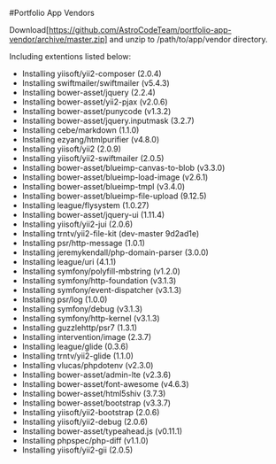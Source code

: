 #Portfolio App Vendors

Download[https://github.com/AstroCodeTeam/portfolio-app-vendor/archive/master.zip] and unzip to /path/to/app/vendor directory.

Including extentions listed below:

  - Installing yiisoft/yii2-composer (2.0.4)
  - Installing swiftmailer/swiftmailer (v5.4.3)
  - Installing bower-asset/jquery (2.2.4)
  - Installing bower-asset/yii2-pjax (v2.0.6)
  - Installing bower-asset/punycode (v1.3.2)
  - Installing bower-asset/jquery.inputmask (3.2.7)
  - Installing cebe/markdown (1.1.0)
  - Installing ezyang/htmlpurifier (v4.8.0)
  - Installing yiisoft/yii2 (2.0.9)
  - Installing yiisoft/yii2-swiftmailer (2.0.5)
  - Installing bower-asset/blueimp-canvas-to-blob (v3.3.0)
  - Installing bower-asset/blueimp-load-image (v2.6.1)
  - Installing bower-asset/blueimp-tmpl (v3.4.0)
  - Installing bower-asset/blueimp-file-upload (9.12.5)
  - Installing league/flysystem (1.0.27)
  - Installing bower-asset/jquery-ui (1.11.4)
  - Installing yiisoft/yii2-jui (2.0.6)
  - Installing trntv/yii2-file-kit (dev-master 9d2ad1e)
  - Installing psr/http-message (1.0.1)
  - Installing jeremykendall/php-domain-parser (3.0.0)
  - Installing league/uri (4.1.1)
  - Installing symfony/polyfill-mbstring (v1.2.0)
  - Installing symfony/http-foundation (v3.1.3)
  - Installing symfony/event-dispatcher (v3.1.3)
  - Installing psr/log (1.0.0)
  - Installing symfony/debug (v3.1.3)
  - Installing symfony/http-kernel (v3.1.3)
  - Installing guzzlehttp/psr7 (1.3.1)
  - Installing intervention/image (2.3.7)
  - Installing league/glide (0.3.6)
  - Installing trntv/yii2-glide (1.1.0)
  - Installing vlucas/phpdotenv (v2.3.0)
  - Installing bower-asset/admin-lte (v2.3.6)
  - Installing bower-asset/font-awesome (v4.6.3)
  - Installing bower-asset/html5shiv (3.7.3)
  - Installing bower-asset/bootstrap (v3.3.7)
  - Installing yiisoft/yii2-bootstrap (2.0.6)
  - Installing yiisoft/yii2-debug (2.0.6)
  - Installing bower-asset/typeahead.js (v0.11.1)
  - Installing phpspec/php-diff (v1.1.0)
  - Installing yiisoft/yii2-gii (2.0.5)
